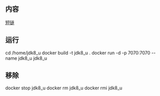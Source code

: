 ## 内容
[短链](https://github.com/NiuXiangQian/u)

## 运行
cd /home/jdk8_u
docker build -t jdk8_u .
docker run -d -p 7070:7070 --name jdk8_u  jdk8_u

## 移除
docker stop jdk8_u
docker rm jdk8_u
docker rmi jdk8_u